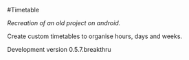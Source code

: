 #Timetable

_Recreation of an old project on android._

Create custom timetables to organise hours, days and weeks.

Development version 0.5.7.breakthru
